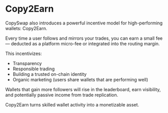 

# Copy2Earn

CopySwap also introduces a powerful incentive model for high-performing wallets: Copy2Earn.

Every time a user follows and mirrors your trades, you can earn a small fee — deducted as a platform micro-fee or integrated into the routing margin.

This incentivizes:
- Transparency
- Responsible trading
- Building a trusted on-chain identity
- Organic marketing (users share wallets that are performing well)

Wallets that gain more followers will rise in the leaderboard, earn visibility, and potentially passive income from trade replication.

Copy2Earn turns skilled wallet activity into a monetizable asset.
